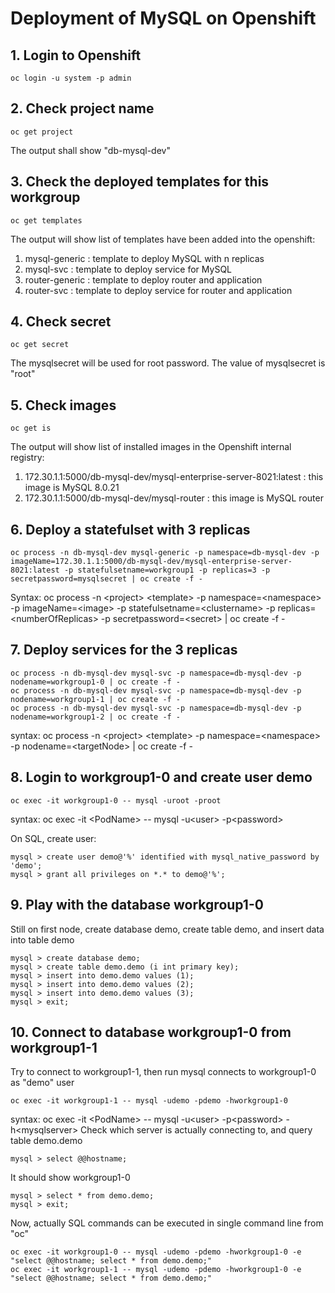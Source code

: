 # Deployment of MySQL on Openshift

## 1. Login to Openshift
```
oc login -u system -p admin
```

## 2. Check project name
```
oc get project
```
The output shall show "db-mysql-dev"

## 3. Check the deployed templates for this workgroup
```
oc get templates
```
The output will show list of templates have been added into the openshift:
 1. mysql-generic	        : template to deploy MySQL with n replicas
 2. mysql-svc             : template to deploy service for MySQL
 3. router-generic        : template to deploy router and application
 4. router-svc            : template to deploy service for router and application

## 4. Check secret
```
oc get secret
```
The mysqlsecret will be used for root password. The value of mysqlsecret is "root"

## 5. Check images
```
oc get is
```
The output will show list of installed images in the Openshift internal registry:
1. 172.30.1.1:5000/db-mysql-dev/mysql-enterprise-server-8021:latest : this image is MySQL 8.0.21
2. 172.30.1.1:5000/db-mysql-dev/mysql-router	                      : this image is MySQL router

## 6. Deploy a statefulset with 3 replicas 
```
oc process -n db-mysql-dev mysql-generic -p namespace=db-mysql-dev -p imageName=172.30.1.1:5000/db-mysql-dev/mysql-enterprise-server-8021:latest -p statefulsetname=workgroup1 -p replicas=3 -p secretpassword=mysqlsecret | oc create -f -
```
Syntax:
oc process -n \<project> \<template> -p namespace=\<namespace> -p imageName=\<image> -p statefulsetname=\<clustername> -p replicas=\<numberOfReplicas> -p secretpassword=\<secret> | oc create -f -

## 7. Deploy services for the 3 replicas
```
oc process -n db-mysql-dev mysql-svc -p namespace=db-mysql-dev -p nodename=workgroup1-0 | oc create -f -
oc process -n db-mysql-dev mysql-svc -p namespace=db-mysql-dev -p nodename=workgroup1-1 | oc create -f -
oc process -n db-mysql-dev mysql-svc -p namespace=db-mysql-dev -p nodename=workgroup1-2 | oc create -f -
```
syntax: 
oc process -n \<project> \<template> -p namespace=\<namespace> -p nodename=\<targetNode> | oc create -f -

## 8. Login to workgroup1-0 and create user demo
```
oc exec -it workgroup1-0 -- mysql -uroot -proot
```
syntax:
oc exec -it \<PodName> -- mysql -u\<user> -p\<password>

On SQL, create user:
```
mysql > create user demo@'%' identified with mysql_native_password by 'demo';
mysql > grant all privileges on *.* to demo@'%';
```

## 9. Play with the database workgroup1-0
Still on first node, create database demo, create table demo, and insert data into table demo
```
mysql > create database demo;
mysql > create table demo.demo (i int primary key);
mysql > insert into demo.demo values (1);
mysql > insert into demo.demo values (2);
mysql > insert into demo.demo values (3);
mysql > exit;
```

## 10. Connect to database workgroup1-0 from workgroup1-1
Try to connect to workgroup1-1, then run mysql connects to workgroup1-0 as "demo" user
```
oc exec -it workgroup1-1 -- mysql -udemo -pdemo -hworkgroup1-0
```
syntax: oc exec -it \<PodName> -- mysql -u\<user> -p\<password> -h\<mysqlserver>
Check which server is actually connecting to, and query table demo.demo
```
mysql > select @@hostname;
```
It should show workgroup1-0
```
mysql > select * from demo.demo;
mysql > exit;
``` 
Now, actually SQL commands can be executed in single command line from "oc"
```
oc exec -it workgroup1-0 -- mysql -udemo -pdemo -hworkgroup1-0 -e "select @@hostname; select * from demo.demo;"
oc exec -it workgroup1-1 -- mysql -udemo -pdemo -hworkgroup1-0 -e "select @@hostname; select * from demo.demo;"
```
